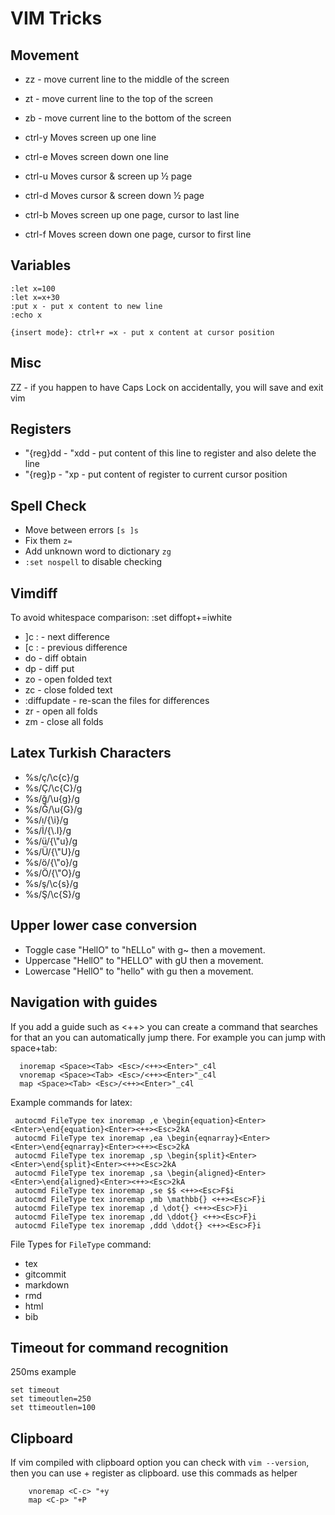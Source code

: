 # VIM Tricks

## Movement

* zz - move current line to the middle of the screen
* zt - move current line to the top of the screen
* zb - move current line to the bottom of the screen

* ctrl-y Moves screen up one line
* ctrl-e Moves screen down one line
* ctrl-u Moves cursor & screen up ½ page
* ctrl-d Moves cursor & screen down ½ page
* ctrl-b Moves screen up one page, cursor to last line
* ctrl-f Moves screen down one page, cursor to first line

## Variables

```
:let x=100
:let x=x+30
:put x - put x content to new line
:echo x

{insert mode}: ctrl+r =x - put x content at cursor position
```

## Misc

ZZ - if you happen to have Caps Lock on accidentally, you will save and exit vim

## Registers

* "{reg}dd - "xdd - put content of this line to register and also delete the line
* "{reg}p - "xp - put content of register to current cursor position

## Spell Check

* Move between errors `[s ]s`
* Fix them `z=`
* Add unknown word to dictionary `zg`
* `:set nospell` to disable checking

## Vimdiff

To avoid whitespace comparison:
:set diffopt+=iwhite

* ]c :        - next difference
* [c :        - previous difference
* do          - diff obtain
* dp          - diff put
* zo          - open folded text
* zc          - close folded text
* :diffupdate - re-scan the files for differences
* zr	    - open all folds
* zm	    - close all folds

## Latex Turkish Characters
* %s/ç/\\c\{c\}/g
* %s/Ç/\\c\{C\}/g
* %s/ğ/\\u\{g\}/g
* %s/Ğ/\\u\{G\}/g
* %s/ı/\{\\i\}/g
* %s/İ/\{\\.I\}/g
* %s/ü/\{\\"u\}/g
* %s/Ü/\{\\"U\}/g
* %s/ö/\{\\"o\}/g
* %s/Ö/\{\\"O\}/g
* %s/ş/\\c\{s\}/g
* %s/Ş/\\c\{S\}/g

## Upper lower case conversion

* Toggle case "HellO" to "hELLo" with g~ then a movement.
* Uppercase "HellO" to "HELLO" with gU then a movement.
* Lowercase "HellO" to "hello" with gu then a movement.


## Navigation with guides

If you add a guide such as <++> you can create a command that searches for that
an you can automatically jump there. For example you can jump with space+tab:
```
  inoremap <Space><Tab> <Esc>/<++><Enter>"_c4l
  vnoremap <Space><Tab> <Esc>/<++><Enter>"_c4l
  map <Space><Tab> <Esc>/<++><Enter>"_c4l
```
Example commands for latex:
```
 autocmd FileType tex inoremap ,e \begin{equation}<Enter><Enter>\end{equation}<Enter><++><Esc>2kA
 autocmd FileType tex inoremap ,ea \begin{eqnarray}<Enter><Enter>\end{eqnarray}<Enter><++><Esc>2kA
 autocmd FileType tex inoremap ,sp \begin{split}<Enter><Enter>\end{split}<Enter><++><Esc>2kA
 autocmd FileType tex inoremap ,sa \begin{aligned}<Enter><Enter>\end{aligned}<Enter><++><Esc>2kA
 autocmd FileType tex inoremap ,se $$ <++><Esc>F$i
 autocmd FileType tex inoremap ,mb \mathbb{} <++><Esc>F}i
 autocmd FileType tex inoremap ,d \dot{} <++><Esc>F}i
 autocmd FileType tex inoremap ,dd \ddot{} <++><Esc>F}i
 autocmd FileType tex inoremap ,ddd \ddot{} <++><Esc>F}i
```
File Types for `FileType` command:
* tex
* gitcommit
* markdown
* rmd
* html
* bib

## Timeout for command recognition

250ms example
```
set timeout
set timeoutlen=250
set ttimeoutlen=100
```

## Clipboard

If vim compiled with clipboard option you can check with `vim --version`,
then you can use + register as clipboard.
use this commads as helper
```
	vnoremap <C-c> "+y
	map <C-p> "+P
```
